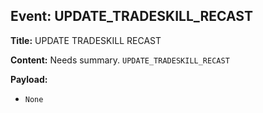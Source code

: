 ## Event: UPDATE_TRADESKILL_RECAST

**Title:** UPDATE TRADESKILL RECAST

**Content:**
Needs summary.
`UPDATE_TRADESKILL_RECAST`

**Payload:**
- `None`
